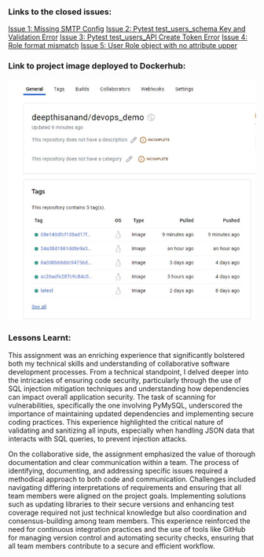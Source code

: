 ### Links to the closed issues:
[Issue 1: Missing SMTP Config](https://github.com/deepthisanand2024/hw10_event_manager/issues/1)
[Issue 2: Pytest test_users_schema Key and Validation Error](https://github.com/deepthisanand2024/hw10_event_manager/issues/3)
[Issue 3: Pytest test_users_API Create Token Error](https://github.com/deepthisanand2024/hw10_event_manager/issues/5)
[Issue 4: Role format mismatch](https://github.com/deepthisanand2024/hw10_event_manager/issues/8)
[Issue 5: User Role object with no attribute upper](https://github.com/deepthisanand2024/hw10_event_manager/issues/9)


### Link to project image deployed to Dockerhub:
![DockerImage](images/DockerImage.JPG)

### Lessons Learnt:
This assignment was an enriching experience that significantly bolstered both my technical skills and understanding of collaborative software development processes. From a technical standpoint, I delved deeper into the intricacies of ensuring code security, particularly through the use of SQL injection mitigation techniques and understanding how dependencies can impact overall application security. The task of scanning for vulnerabilities, specifically the one involving PyMySQL, underscored the importance of maintaining updated dependencies and implementing secure coding practices. This experience highlighted the critical nature of validating and sanitizing all inputs, especially when handling JSON data that interacts with SQL queries, to prevent injection attacks.

On the collaborative side, the assignment emphasized the value of thorough documentation and clear communication within a team. The process of identifying, documenting, and addressing specific issues required a methodical approach to both code and communication. Challenges included navigating differing interpretations of requirements and ensuring that all team members were aligned on the project goals. Implementing solutions such as updating libraries to their secure versions and enhancing test coverage required not just technical knowledge but also coordination and consensus-building among team members. This experience reinforced the need for continuous integration practices and the use of tools like GitHub for managing version control and automating security checks, ensuring that all team members contribute to a secure and efficient workflow.
